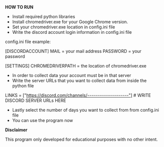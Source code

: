 **HOW TO RUN**

- Install required python libraries
- Install chromedriver.exe for your Google Chrome version.
- Set your chromedriver.exe location in config.ini file
- Write the discord account login information in config.ini file

config.ini file example:

[DISCORDACCOUNT]
MAIL = your mail address
PASSWORD = your password

[SETTINGS]
CHROMEDRIVERPATH = the location of chromedriver.exe

- In order to collect data your account must be in that server
- Write the server URLs that you want to collect data from inside the python file

LINKS = ["https://discord.com/channels/---------------------"]  # WRITE DISCORD SERVER URLs HERE

- Lastly select the number of days you want to collect from from config.ini file
- You can use the program now

**Disclaimer**

This program only developed for educational purposes with no other intent.

